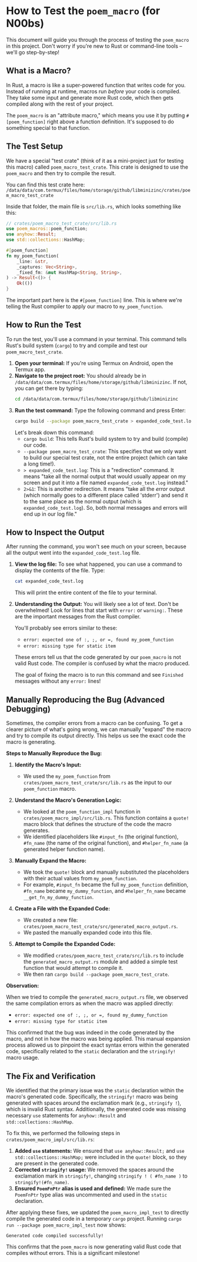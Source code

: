 # How to Test the `poem_macro` (for N00bs)

This document will guide you through the process of testing the `poem_macro` in this project. Don't worry if you're new to Rust or command-line tools – we'll go step-by-step!

## What is a Macro?

In Rust, a macro is like a super-powered function that writes code for you. Instead of running at runtime, macros run *before* your code is compiled. They take some input and generate more Rust code, which then gets compiled along with the rest of your project.

The `poem_macro` is an "attribute macro," which means you use it by putting `#[poem_function]` right above a function definition. It's supposed to do something special to that function.

## The Test Setup

We have a special "test crate" (think of it as a mini-project just for testing this macro) called `poem_macro_test_crate`. This crate is designed to use the `poem_macro` and then try to compile the result.

You can find this test crate here: `/data/data/com.termux/files/home/storage/github/libminizinc/crates/poem_macro_test_crate`

Inside that folder, the main file is `src/lib.rs`, which looks something like this:

```rust
// crates/poem_macro_test_crate/src/lib.rs
use poem_macros::poem_function;
use anyhow::Result;
use std::collections::HashMap;

#[poem_function]
fn my_poem_function(
    _line: &str,
    _captures: Vec<String>,
    _fixed_fm: &mut HashMap<String, String>,
) -> Result<()> {
    Ok(())
}
```

The important part here is the `#[poem_function]` line. This is where we're telling the Rust compiler to apply our macro to `my_poem_function`.

## How to Run the Test

To run the test, you'll use a command in your terminal. This command tells Rust's build system (`cargo`) to try and compile and test our `poem_macro_test_crate`.

1.  **Open your terminal:** If you're using Termux on Android, open the Termux app.
2.  **Navigate to the project root:** You should already be in `/data/data/com.termux/files/home/storage/github/libminizinc`. If not, you can get there by typing:
    ```bash
    cd /data/data/com.termux/files/home/storage/github/libminizinc
    ```
3.  **Run the test command:** Type the following command and press Enter:
    ```bash
    cargo build --package poem_macro_test_crate > expanded_code_test.log 2>&1
    ```
    Let's break down this command:
    *   `cargo build`: This tells Rust's build system to try and build (compile) our code.
    *   `--package poem_macro_test_crate`: This specifies that we only want to build our special test crate, not the entire project (which can take a long time!).
    *   `> expanded_code_test.log`: This is a "redirection" command. It means "take all the normal output that would usually appear on my screen and put it into a file named `expanded_code_test.log` instead."
    *   `2>&1`: This is another redirection. It means "take all the *error* output (which normally goes to a different place called 'stderr') and send it to the same place as the normal output (which is `expanded_code_test.log`). So, both normal messages and errors will end up in our log file."

## How to Inspect the Output

After running the command, you won't see much on your screen, because all the output went into the `expanded_code_test.log` file.

1.  **View the log file:** To see what happened, you can use a command to display the contents of the file. Type:
    ```bash
    cat expanded_code_test.log
    ```
    This will print the entire content of the file to your terminal.

2.  **Understanding the Output:**
    You will likely see a lot of text. Don't be overwhelmed! Look for lines that start with `error:` or `warning:`. These are the important messages from the Rust compiler.

    You'll probably see errors similar to these:
    *   `error: expected one of :, ;, or =, found my_poem_function`
    *   `error: missing type for static item`

    These errors tell us that the code generated by our `poem_macro` is not valid Rust code. The compiler is confused by what the macro produced.

    The goal of fixing the macro is to run this command and see `Finished` messages without any `error:` lines!

## Manually Reproducing the Bug (Advanced Debugging)

Sometimes, the compiler errors from a macro can be confusing. To get a clearer picture of what's going wrong, we can manually "expand" the macro and try to compile its output directly. This helps us see the exact code the macro is generating.

**Steps to Manually Reproduce the Bug:**

1.  **Identify the Macro's Input:**
    *   We used the `my_poem_function` from `crates/poem_macro_test_crate/src/lib.rs` as the input to our `poem_function` macro.

2.  **Understand the Macro's Generation Logic:**
    *   We looked at the `poem_function_impl` function in `crates/poem_macro_impl/src/lib.rs`. This function contains a `quote!` macro block that defines the structure of the code the macro generates.
    *   We identified placeholders like `#input_fn` (the original function), `#fn_name` (the name of the original function), and `#helper_fn_name` (a generated helper function name).

3.  **Manually Expand the Macro:**
    *   We took the `quote!` block and manually substituted the placeholders with their actual values from `my_poem_function`.
    *   For example, `#input_fn` became the full `my_poem_function` definition, `#fn_name` became `my_dummy_function`, and `#helper_fn_name` became `__get_fn_my_dummy_function`.

4.  **Create a File with the Expanded Code:**
    *   We created a new file: `crates/poem_macro_test_crate/src/generated_macro_output.rs`.
    *   We pasted the manually expanded code into this file.

5.  **Attempt to Compile the Expanded Code:**
    *   We modified `crates/poem_macro_test_crate/src/lib.rs` to include the `generated_macro_output.rs` module and added a simple test function that would attempt to compile it.
    *   We then ran `cargo build --package poem_macro_test_crate`.

**Observation:**

When we tried to compile the `generated_macro_output.rs` file, we observed the same compilation errors as when the macro was applied directly:

*   `error: expected one of :, ;, or =, found my_dummy_function`
*   `error: missing type for static item`

This confirmed that the bug was indeed in the code generated by the macro, and not in how the macro was being applied. This manual expansion process allowed us to pinpoint the exact syntax errors within the generated code, specifically related to the `static` declaration and the `stringify!` macro usage.

## The Fix and Verification

We identified that the primary issue was the `static` declaration within the macro's generated code. Specifically, the `stringify!` macro was being generated with spaces around the exclamation mark (e.g., `stringify !`), which is invalid Rust syntax. Additionally, the generated code was missing necessary `use` statements for `anyhow::Result` and `std::collections::HashMap`.

To fix this, we performed the following steps in `crates/poem_macro_impl/src/lib.rs`:

1.  **Added `use` statements:** We ensured that `use anyhow::Result;` and `use std::collections::HashMap;` were included in the `quote!` block, so they are present in the generated code.
2.  **Corrected `stringify!` usage:** We removed the spaces around the exclamation mark in `stringify!`, changing `stringify ! ( #fn_name )` to `stringify!(#fn_name)`.
3.  **Ensured `PoemFnPtr` alias is used and defined:** We made sure the `PoemFnPtr` type alias was uncommented and used in the `static` declaration.

After applying these fixes, we updated the `poem_macro_impl_test` to directly compile the generated code in a temporary `cargo` project. Running `cargo run --package poem_macro_impl_test` now shows:

```
Generated code compiled successfully!
```

This confirms that the `poem_macro` is now generating valid Rust code that compiles without errors. This is a significant milestone!